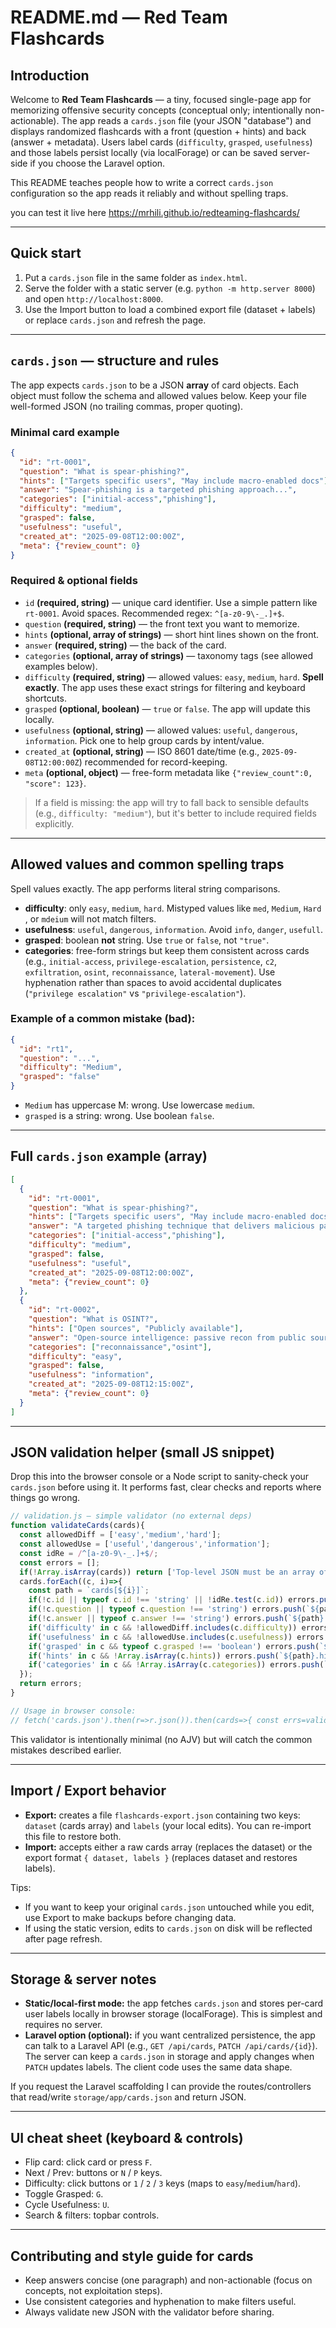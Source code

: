 # README.md — Red Team Flashcards

## Introduction

Welcome to **Red Team Flashcards** — a tiny, focused single-page app for memorizing offensive security concepts (conceptual only; intentionally non-actionable). The app reads a `cards.json` file (your JSON "database") and displays randomized flashcards with a front (question + hints) and back (answer + metadata). Users label cards (`difficulty`, `grasped`, `usefulness`) and those labels persist locally (via localForage) or can be saved server-side if you choose the Laravel option.

This README teaches people how to write a correct `cards.json` configuration so the app reads it reliably and without spelling traps.

you can test it live here https://mrhili.github.io/redteaming-flashcards/

---

## Quick start

1. Put a `cards.json` file in the same folder as `index.html`.
2. Serve the folder with a static server (e.g. `python -m http.server 8000`) and open `http://localhost:8000`.
3. Use the Import button to load a combined export file (dataset + labels) or replace `cards.json` and refresh the page.

---

## `cards.json` — structure and rules

The app expects `cards.json` to be a JSON **array** of card objects. Each object must follow the schema and allowed values below. Keep your file well-formed JSON (no trailing commas, proper quoting).

### Minimal card example

```json
{
  "id": "rt-0001",
  "question": "What is spear-phishing?",
  "hints": ["Targets specific users", "May include macro-enabled docs"],
  "answer": "Spear-phishing is a targeted phishing approach...",
  "categories": ["initial-access","phishing"],
  "difficulty": "medium",
  "grasped": false,
  "usefulness": "useful",
  "created_at": "2025-09-08T12:00:00Z",
  "meta": {"review_count": 0}
}
```

### Required & optional fields

* `id` **(required, string)** — unique card identifier. Use a simple pattern like `rt-0001`. Avoid spaces. Recommended regex: `^[a-z0-9\-_.]+$`.
* `question` **(required, string)** — the front text you want to memorize.
* `hints` **(optional, array of strings)** — short hint lines shown on the front.
* `answer` **(required, string)** — the back of the card.
* `categories` **(optional, array of strings)** — taxonomy tags (see allowed examples below).
* `difficulty` **(required, string)** — allowed values: `easy`, `medium`, `hard`. **Spell exactly**. The app uses these exact strings for filtering and keyboard shortcuts.
* `grasped` **(optional, boolean)** — `true` or `false`. The app will update this locally.
* `usefulness` **(optional, string)** — allowed values: `useful`, `dangerous`, `information`. Pick one to help group cards by intent/value.
* `created_at` **(optional, string)** — ISO 8601 date/time (e.g., `2025-09-08T12:00:00Z`) recommended for record-keeping.
* `meta` **(optional, object)** — free-form metadata like `{"review_count":0, "score": 123}`.

> If a field is missing: the app will try to fall back to sensible defaults (e.g., `difficulty: "medium"`), but it's better to include required fields explicitly.

---

## Allowed values and common spelling traps

Spell values exactly. The app performs literal string comparisons.

* **difficulty**: only `easy`, `medium`, `hard`. Mistyped values like `med`, `Medium`, `Hard `, or `mdeium` will not match filters.
* **usefulness**: `useful`, `dangerous`, `information`. Avoid `info`, `danger`, `usefull`.
* **grasped**: boolean **not** string. Use `true` or `false`, not `"true"`.
* **categories**: free-form strings but keep them consistent across cards (e.g., `initial-access`, `privilege-escalation`, `persistence`, `c2`, `exfiltration`, `osint`, `reconnaissance`, `lateral-movement`). Use hyphenation rather than spaces to avoid accidental duplicates (`"privilege escalation"` vs `"privilege-escalation"`).

### Example of a common mistake (bad):

```json
{
  "id": "rt1",
  "question": "...",
  "difficulty": "Medium",
  "grasped": "false"
}
```

* `Medium` has uppercase M: wrong. Use lowercase `medium`.
* `grasped` is a string: wrong. Use boolean `false`.

---

## Full `cards.json` example (array)

```json
[
  {
    "id": "rt-0001",
    "question": "What is spear-phishing?",
    "hints": ["Targets specific users", "May include macro-enabled docs"],
    "answer": "A targeted phishing technique that delivers malicious payloads via socially-engineered messages.",
    "categories": ["initial-access","phishing"],
    "difficulty": "medium",
    "grasped": false,
    "usefulness": "useful",
    "created_at": "2025-09-08T12:00:00Z",
    "meta": {"review_count": 0}
  },
  {
    "id": "rt-0002",
    "question": "What is OSINT?",
    "hints": ["Open sources", "Publicly available"],
    "answer": "Open-source intelligence: passive recon from public sources.",
    "categories": ["reconnaissance","osint"],
    "difficulty": "easy",
    "grasped": false,
    "usefulness": "information",
    "created_at": "2025-09-08T12:15:00Z",
    "meta": {"review_count": 0}
  }
]
```

---

## JSON validation helper (small JS snippet)

Drop this into the browser console or a Node script to sanity-check your `cards.json` before using it. It performs fast, clear checks and reports where things go wrong.

```javascript
// validation.js — simple validator (no external deps)
function validateCards(cards){
  const allowedDiff = ['easy','medium','hard'];
  const allowedUse = ['useful','dangerous','information'];
  const idRe = /^[a-z0-9\-_.]+$/;
  const errors = [];
  if(!Array.isArray(cards)) return ['Top-level JSON must be an array of cards'];
  cards.forEach((c, i)=>{
    const path = `cards[${i}]`;
    if(!c.id || typeof c.id !== 'string' || !idRe.test(c.id)) errors.push(`${path}.id must be a lowercase string matching ${idRe}`);
    if(!c.question || typeof c.question !== 'string') errors.push(`${path}.question must be a non-empty string`);
    if(!c.answer || typeof c.answer !== 'string') errors.push(`${path}.answer must be a non-empty string`);
    if('difficulty' in c && !allowedDiff.includes(c.difficulty)) errors.push(`${path}.difficulty must be one of: ${allowedDiff.join(', ')}`);
    if('usefulness' in c && !allowedUse.includes(c.usefulness)) errors.push(`${path}.usefulness must be one of: ${allowedUse.join(', ')}`);
    if('grasped' in c && typeof c.grasped !== 'boolean') errors.push(`${path}.grasped must be boolean (true/false)`);
    if('hints' in c && !Array.isArray(c.hints)) errors.push(`${path}.hints must be an array of strings`);
    if('categories' in c && !Array.isArray(c.categories)) errors.push(`${path}.categories must be an array of strings`);
  });
  return errors;
}

// Usage in browser console:
// fetch('cards.json').then(r=>r.json()).then(cards=>{ const errs=validateCards(cards); console.log(errs.length?errs:'OK') })
```

This validator is intentionally minimal (no AJV) but will catch the common mistakes described earlier.

---

## Import / Export behavior

* **Export:** creates a file `flashcards-export.json` containing two keys: `dataset` (cards array) and `labels` (your local edits). You can re-import this file to restore both.
* **Import:** accepts either a raw cards array (replaces the dataset) or the export format `{ dataset, labels }` (replaces dataset and restores labels).

Tips:

* If you want to keep your original `cards.json` untouched while you edit, use Export to make backups before changing data.
* If using the static version, edits to `cards.json` on disk will be reflected after page refresh.

---

## Storage & server notes

* **Static/local-first mode:** the app fetches `cards.json` and stores per-card user labels locally in browser storage (localForage). This is simplest and requires no server.
* **Laravel option (optional):** if you want centralized persistence, the app can talk to a Laravel API (e.g., `GET /api/cards`, `PATCH /api/cards/{id}`). The server can keep a `cards.json` in storage and apply changes when `PATCH` updates labels. The client code uses the same data shape.

If you request the Laravel scaffolding I can provide the routes/controllers that read/write `storage/app/cards.json` and return JSON.

---

## UI cheat sheet (keyboard & controls)

* Flip card: click card or press `F`.
* Next / Prev: buttons or `N` / `P` keys.
* Difficulty: click buttons or `1` / `2` / `3` keys (maps to `easy`/`medium`/`hard`).
* Toggle Grasped: `G`.
* Cycle Usefulness: `U`.
* Search & filters: topbar controls.

---

## Contributing and style guide for cards

* Keep answers concise (one paragraph) and non-actionable (focus on concepts, not exploitation steps).
* Use consistent categories and hyphenation to make filters useful.
* Always validate new JSON with the validator before sharing.

